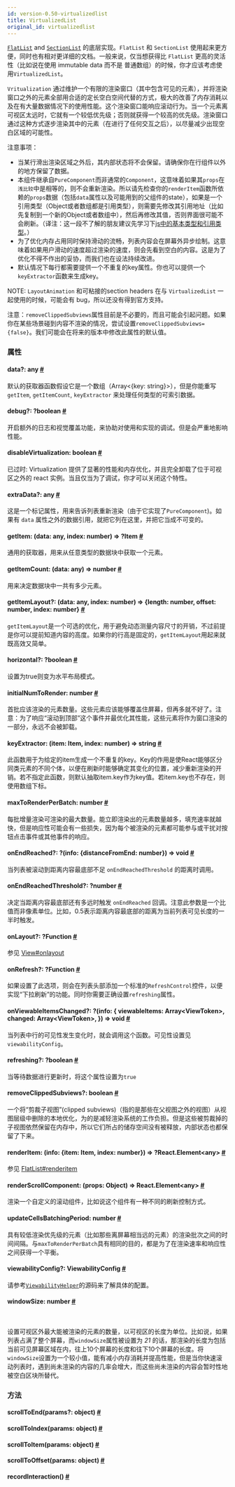 ```yaml
---
id: version-0.50-virtualizedlist
title: VirtualizedList
original_id: virtualizedlist
---
```


[`FlatList`](flatlist.html) and [`SectionList`](sectionlist.html) 的底层实现。`FlatList` 和 `SectionList` 使用起来更方便，同时也有相对更详细的文档。一般来说，仅当想获得比 `FlatList` 更高的灵活性（比如说在使用 immutable data 而不是 普通数组）的时候，你才应该考虑使用`VirtualizedList`。

`Vritualization` 通过维护一个有限的渲染窗口（其中包含可见的元素），并将渲染窗口之外的元素全部用合适的定长空白空间代替的方式，极大的改善了内存消耗以及在有大量数据情况下的使用性能。这个渲染窗口能响应滚动行为。当一个元素离可视区太远时，它就有一个较低优先级；否则就获得一个较高的优先级。渲染窗口通过这种方式逐步渲染其中的元素（在进行了任何交互之后），以尽量减少出现空白区域的可能性。

注意事项：

- 当某行滑出渲染区域之外后，其内部状态将不会保留。请确保你在行组件以外的地方保留了数据。
- 本组件继承自`PureComponent`而非通常的`Component`，这意味着如果其`props`在`浅比较`中是相等的，则不会重新渲染。所以请先检查你的`renderItem`函数所依赖的`props`数据（包括`data`属性以及可能用到的父组件的state），如果是一个引用类型（Object或者数组都是引用类型），则需要先修改其引用地址（比如先复制到一个新的Object或者数组中），然后再修改其值，否则界面很可能不会刷新。（译注：这一段不了解的朋友建议先学习下[js中的基本类型和引用类型](https://segmentfault.com/a/1190000002789651)。）
- 为了优化内存占用同时保持滑动的流畅，列表内容会在屏幕外异步绘制。这意味着如果用户滑动的速度超过渲染的速度，则会先看到空白的内容。这是为了优化不得不作出的妥协，而我们也在设法持续改进。
- 默认情况下每行都需要提供一个不重复的key属性。你也可以提供一个`keyExtractor`函数来生成key。


NOTE: `LayoutAnimation` 和可粘接的section headers 在与 `VirtualizedList` 一起使用的时候，可能会有 bug，所以还没有得到官方支持。

注意：`removeClippedSubviews`属性目前是不必要的，而且可能会引起问题。如果你在某些场景碰到内容不渲染的情况，尝试设置`removeClippedSubviews={false}`。我们可能会在将来的版本中修改此属性的默认值。

### 属性

<div class="props">
    <div class="prop"><h4 class="propTitle"><a class="anchor" name="data"></a>data?: <span class="propType">any</span>
        <a class="hash-link" href="#data">#</a></h4>
        <div><p>默认的获取器函数假设它是一个数组（Array&lt;{key: string}&gt;），但是你能重写 <code>getItem</code>, <code>getItemCount</code>, <code>keyExtractor</code> 来处理任何类型的可索引数据。</p></div>
    </div>
    <div class="prop"><h4 class="propTitle"><a class="anchor" name="debug"></a>debug?: <span class="propType"><span>?boolean</span></span>
        <a class="hash-link" href="#debug">#</a></h4>
        <div><p>开启额外的日志和视觉覆盖功能，来协助对使用和实现的调试。但是会严重地影响性能。</p></div>
    </div>
    <div class="prop"><h4 class="propTitle"><a class="anchor" name="disablevirtualization"></a>disableVirtualization:
        <span class="propType">boolean</span> <a class="hash-link"
                                                 href="#disablevirtualization">#</a></h4>
        <div><p>已过时: Virtualization 提供了显著的性能和内存优化，并且完全卸载了位于可视区之外的 react 实例。当且仅当为了调试，你才可以关闭这个特性。</p></div>
    </div>
    <div class="prop"><h4 class="propTitle"><a class="anchor" name="extradata"></a>extraData?: <span class="propType">any</span>
        <a class="hash-link" href="#extradata">#</a></h4>
        <div><p>这是一个标记属性，用来告诉列表重新渲染（由于它实现了<code>PureComponent</code>)。如果有  <code>data</code> 属性之外的数据引用，就把它列在这里，并把它当成不可变的。</p></div>
    </div>
    <div class="prop"><h4 class="propTitle"><a class="anchor" name="getitem"></a>getItem: <span class="propType">(data: any, index: number) =&gt; ?Item</span>
        <a class="hash-link" href="#getitem">#</a></h4>
        <div><p>通用的获取器，用来从任意类型的数据块中获取一个元素。</p></div>
    </div>
    <div class="prop"><h4 class="propTitle"><a class="anchor" name="getitemcount"></a>getItemCount: <span
            class="propType">(data: any) =&gt; number</span> <a class="hash-link"
                                                                href="#getitemcount">#</a></h4>
        <div><p>用来决定数据块中一共有多少元素。</p></div>
    </div>
    <div class="prop">
      <h4 class="propTitle"><a class="anchor" name="getitemlayout"></a>getItemLayout?: <span class="propType">(data: any, index: number) =&gt; {length: number, offset: number, index: number}</span> <a class="hash-link" href="#getitemlayout">#</a></h4>
      <p><code>getItemLayout</code>是一个可选的优化，用于避免动态测量内容尺寸的开销，不过前提是你可以提前知道内容的高度。如果你的行高是固定的，<code>getItemLayout</code>用起来就既高效又简单。</p>
    </div>
    <div class="prop"><h4 class="propTitle"><a class="anchor" name="horizontal"></a>horizontal?: <span class="propType"><span>?boolean</span></span>
        <a class="hash-link" href="#horizontal">#</a></h4>
        <p>设置为true则变为水平布局模式。</p>
    </div>
    <div class="prop"><h4 class="propTitle"><a class="anchor" name="initialnumtorender"></a>initialNumToRender: <span
            class="propType">number</span> <a class="hash-link"
                                              href="#initialnumtorender">#</a></h4>
        <div><p>首批应该渲染的元素数量。这些元素应该能够覆盖住屏幕，但再多就不好了。注意：为了响应“滚动到顶部”这个事件并最优化其性能，这些元素将作为窗口渲染的一部分，永远不会被卸载。</p></div>
    </div>
    <div class="prop"><h4 class="propTitle"><a class="anchor" name="keyextractor"></a>keyExtractor: <span class="propType">(item: Item, index: number) =&gt; string</span> <a class="hash-link" href="#keyextractor">#</a>
    </h4>
      <p>此函数用于为给定的item生成一个不重复的key。Key的作用是使React能够区分同类元素的不同个体，以便在刷新时能够确定其变化的位置，减少重新渲染的开销。若不指定此函数，则默认抽取item.key作为key值。若item.key也不存在，则使用数组下标。</p>
    </div>
    <div class="prop"><h4 class="propTitle"><a class="anchor" name="maxtorenderperbatch"></a>maxToRenderPerBatch: <span
            class="propType">number</span> <a class="hash-link"
                                              href="#maxtorenderperbatch">#</a></h4>
        <div><p>每批增量渲染可渲染的最大数量。能立即渲染出的元素数量越多，填充速率就越快，但是响应性可能会有一些损失，因为每个被渲染的元素都可能参与或干扰对按钮点击事件或其他事件的响应。</p></div>
    </div>
    <div class="prop"><h4 class="propTitle"><a class="anchor" name="onendreached"></a>onEndReached?: <span
            class="propType"><span>?(info: {distanceFromEnd: number}) =&gt; void</span></span> <a class="hash-link"
                                                                                                  href="#onendreached">#</a>
    </h4>
      <p>当列表被滚动到距离内容最底部不足 <code>onEndReachedThreshold</code> 的距离时调用。</p>
    </div>
    <div class="prop"><h4 class="propTitle"><a class="anchor" name="onendreachedthreshold"></a>onEndReachedThreshold?:
        <span class="propType"><span>?number</span></span> <a class="hash-link"
                                                              href="#onendreachedthreshold">#</a>
    </h4>
      <p>决定当距离内容最底部还有多远时触发 <code>onEndReached</code> 回调。注意此参数是一个比值而非像素单位。比如，0.5表示距离内容最底部的距离为当前列表可见长度的一半时触发。</p>
    </div>
    <div class="prop"><h4 class="propTitle"><a class="anchor" name="onlayout"></a>onLayout?: <span
            class="propType"><span>?Function</span></span> <a class="hash-link"
                                                              href="#onlayout">#</a></h4>
      <p>参见 <a href="view.html#onlayout">View#onlayout</a></p>
    </div>
    <div class="prop"><h4 class="propTitle"><a class="anchor" name="onrefresh"></a>onRefresh?: <span
            class="propType"><span>?Function</span></span> <a class="hash-link"
                                                              href="#onrefresh">#</a></h4>
        <div><p>如果设置了此选项，则会在列表头部添加一个标准的<code>RefreshControl</code>控件，以便实现“下拉刷新”的功能。同时你需要正确设置<code>refreshing</code>属性。</p></div>
    </div>
    <div class="prop"><h4 class="propTitle"><a class="anchor" name="onviewableitemschanged"></a>onViewableItemsChanged?:
        <span class="propType"><span>?(info: {
  viewableItems: Array&lt;ViewToken&gt;,
  changed: Array&lt;ViewToken&gt;,
}) =&gt; void</span></span> <a class="hash-link" href="#onviewableitemschanged">#</a></h4>
        <div><p>当列表中行的可见性发生变化时，就会调用这个函数。可见性设置见<code>viewabilityConfig</code>。</p></div>
    </div>
    <div class="prop"><h4 class="propTitle"><a class="anchor" name="refreshing"></a>refreshing?: <span class="propType"><span>?boolean</span></span>
        <a class="hash-link" href="#refreshing">#</a></h4>
        <div><p>当等待数据进行更新时，将这个属性设置为<code>true</code></p></div>
    </div>
    <div class="prop"><h4 class="propTitle"><a class="anchor" name="removeclippedsubviews"></a>removeClippedSubviews?:
        <span class="propType">boolean</span> <a class="hash-link"
                                                 href="#removeclippedsubviews">#</a></h4>
        <div><p>一个将“剪裁子视图”(clipped subviews)（指的是那些在父视图之外的视图）从视图层级中删除的本地优化，为的是减轻渲染系统的工作负担。但是这些被剪裁掉的子视图依然保留在内存中，所以它们所占的储存空间没有被释放，内部状态也都保留了下来。</p></div>
        <div><p></p></div>
    </div>
    <div class="prop"><h4 class="propTitle"><a class="anchor" name="renderitem"></a>renderItem: <span class="propType">(info: {item: Item, index: number}) =&gt; ?React.Element&lt;any&gt;</span>
        <a class="hash-link" href="#renderitem">#</a></h4>
        <p>参见 <a href="flatlist.html#renderitem">FlatList#renderitem</a></p>
    </div>
    <div class="prop"><h4 class="propTitle"><a class="anchor" name="renderscrollcomponent"></a>renderScrollComponent:
        <span class="propType">(props: Object) =&gt; React.Element&lt;any&gt;</span> <a class="hash-link" href="#renderscrollcomponent">#</a>
    </h4>
        <div><p>渲染一个自定义的滚动组件，比如说这个组件有一种不同的刷新控制方式。</p></div>
    </div>
    <div class="prop"><h4 class="propTitle"><a class="anchor" name="updatecellsbatchingperiod"></a>updateCellsBatchingPeriod:
        <span class="propType">number</span> <a class="hash-link"
                                                href="#updatecellsbatchingperiod">#</a></h4>
        <div><p>具有较低渲染优先级的元素（比如那些离屏幕相当远的元素）的渲染批次之间的时间间隔。与<code>maxToRenderPerBatch</code>具有相同的目的，都是为了在渲染速率和响应性之间获得一个平衡。</p></div>
    </div>
    <div class="prop">
      <h4 class="propTitle"><a class="anchor" name="viewabilityconfig"></a>viewabilityConfig?: <span class="propType">ViewabilityConfig</span> <a class="hash-link" href="#viewabilityconfig">#</a></h4>
      <div><p>请参考<a href="https://github.com/facebook/react-native/blob/master/Libraries/Lists/ViewabilityHelper.js"><code>ViewabilityHelper</code></a>的源码来了解具体的配置。</p></div>
    </div>
    <div class="prop"><h4 class="propTitle"><a class="anchor" name="windowsize"></a>windowSize: <span class="propType">number</span>
        <a class="hash-link" href="#windowsize">#</a></h4>
        <div><p>设置可视区外最大能被渲染的元素的数量，以可视区的长度为单位。比如说，如果列表占满了整个屏幕，而<code>windowSize</code>属性被设置为 <i>21</i> 的话，那渲染的长度为包括当前可见屏幕区域在内，往上10个屏幕的长度和往下10个屏幕的长度。将<code>windowSize</code>设置为一个较小值，能有减小内存消耗并提高性能，但是当你快速滚动列表时，遇到尚未渲染的内容的几率会增大，而这些尚未渲染的内容会暂时性地被空白区块所替代。</p></div>
    </div>
</div>

### 方法

<div class="props">
    <div class="prop"><h4 class="methodTitle"><a class="anchor" name="scrolltoend"></a>scrollToEnd<span
            class="methodType">(params?: object)</span> <a class="hash-link"
                                                           href=".html#scrolltoend">#</a></h4></div>
    <div class="prop"><h4 class="methodTitle"><a class="anchor" name="scrolltoindex"></a>scrollToIndex<span
            class="methodType">(params: object)</span> <a class="hash-link"
                                                          href=".html#scrolltoindex">#</a></h4>
    </div>
    <div class="prop"><h4 class="methodTitle"><a class="anchor" name="scrolltoitem"></a>scrollToItem<span
            class="methodType">(params: object)</span> <a class="hash-link"
                                                          href=".html#scrolltoitem">#</a></h4></div>
    <div class="prop"><h4 class="methodTitle"><a class="anchor" name="scrolltooffset"></a>scrollToOffset<span
            class="methodType">(params: object)</span> <a class="hash-link"
                                                          href=".html#scrolltooffset">#</a></h4>
    </div>
    <div class="prop"><h4 class="methodTitle"><a class="anchor" name="recordinteraction"></a>recordInteraction<span
            class="methodType">()</span> <a class="hash-link" href=".html#recordinteraction">#</a>
    </h4></div>
</div>
